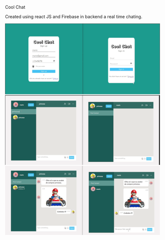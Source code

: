 Cool Chat 

Created using react JS and Firebase in backend a real time chating. 

![Alt text](https://github.com/wallaceSansanoski/cool-chat/blob/main/login%20cool%20chat.PNG)
![Alt text](https://github.com/wallaceSansanoski/cool-chat/blob/main/coolchat.PNG)
![Alt text](https://github.com/wallaceSansanoski/cool-chat/blob/main/cool%20chat%202.PNG)
